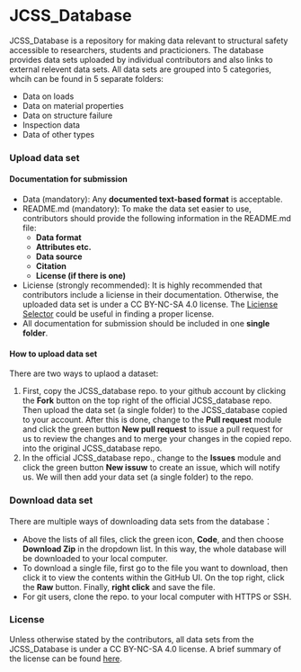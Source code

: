 # JCSS_Database

JCSS_Database is a repository for making data relevant to structural safety accessible to researchers, students and practicioners. The database provides data sets uploaded by individual contributors and also links to external relevent data sets. All data sets are grouped into 5 categories, whcih can be found in 5 separate folders:
- Data on loads
- Data on material properties
- Data on structure failure 
- Inspection data
- Data of other types
 
### Upload data set
#### Documentation for submission 
- Data (mandatory): Any **documented text-based format** is acceptable.
- README.md (mandatory): To make the data set easier to use, contributors should provide the following information in the README.md file:
    - **Data format** 
    - **Attributes etc.**
    - **Data source**
    - **Citation**
    - **License (if there is one)**
- Liciense (strongly recommended): It is highly recommended that contributors include a liciense in their documentation. Otherwise, the uploaded data set is under a CC BY-NC-SA 4.0 license. The [Liciense Selector](https://ufal.github.io/public-license-selector/) could be useful in finding a proper license.
- All documentation for submission should be included in one **single folder**.

#### How to upload data set
There are two ways to uplaod a dataset:
1. First, copy the JCSS_database repo. to your github account by clicking the **Fork** button on the top right of the official JCSS_database repo. Then upload the data set (a single folder) to the JCSS_database copied to your account. After this is done, change to the **Pull request** module and click the green button **New pull request** to issue a pull request for us to review the changes and to merge your changes in the copied repo. into the original JCSS_database repo. 
2. In the official JCSS_database repo., change to the **Issues** module and click the green button **New issuw** to create an issue, which will notify us. We will then add your data set (a single folder) to the repo.

### Download data set
There are multiple ways of downloading data sets from the database：
- Above the lists of all files, click the green icon, **Code**, and then choose **Download Zip** in the dropdown list. In this way, the whole database will be downloaded to your local computer.      
- To download a single file, first go to the file you want to download, then click it to view the contents within the GitHub UI. On the top right, click the **Raw** button. Finally, **right click** and save the file.
- For git users, clone the repo. to your local computer with HTTPS or SSH.

### License
Unless otherwise stated by the contributors, all data sets from the JCSS_Database is under a CC BY-NC-SA 4.0 license. A brief summary of the license can be found [here](https://creativecommons.org/licenses/by/4.0/). 


